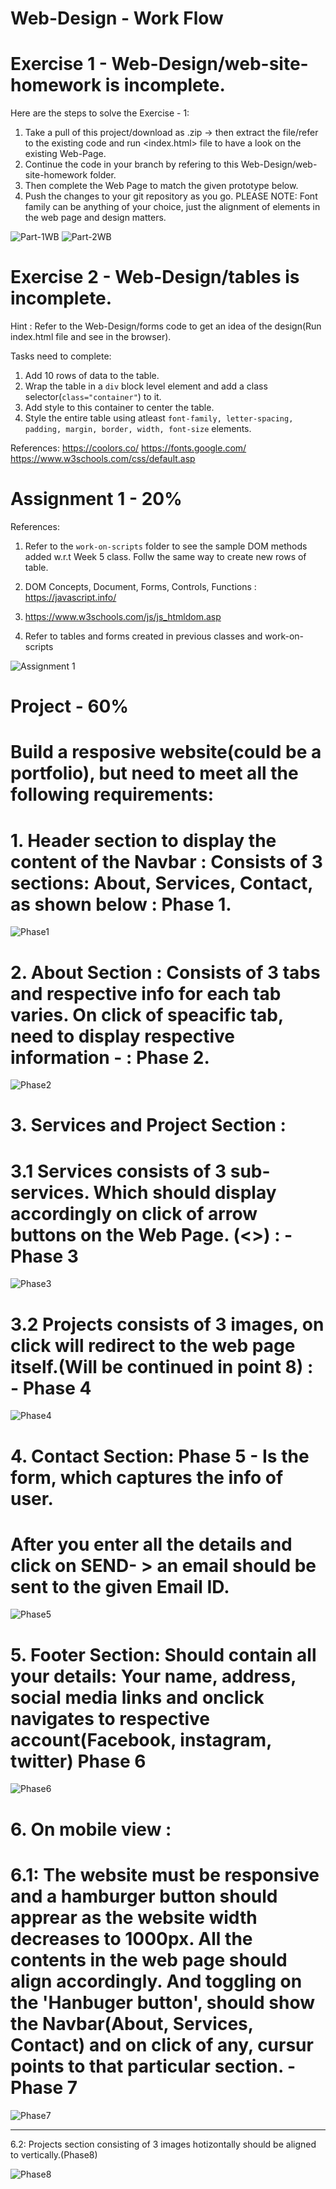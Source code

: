 # Web-Design - Work Flow

# Exercise 1 - Web-Design/web-site-homework is incomplete. 

Here are the steps to solve the Exercise - 1:
1. Take a pull of this project/download as .zip -> then extract the file/refer to the existing code and run <index.html> file to have a look on the existing Web-Page. 
2. Continue the code in your branch by refering to this Web-Design/web-site-homework folder.
3. Then complete the Web Page to match the given prototype below.
4. Push the changes to your git repository as you go.
PLEASE NOTE: Font family can be anything of your choice, just the alignment of elements in the web page and design matters.

![Part-1WB](https://user-images.githubusercontent.com/47200942/156081124-17503190-7981-4f8a-93e7-3fcca2ebb218.png)
![Part-2WB](https://user-images.githubusercontent.com/47200942/156081133-c7ee81fa-ec7a-4499-b0c3-71bb7814715a.png)

# Exercise 2 - Web-Design/tables is incomplete. 

Hint : Refer to the Web-Design/forms code to get an idea of the design(Run index.html file and see in the browser).

Tasks need to complete: 
1. Add 10 rows of data to the table.
2. Wrap the table in a `div` block level element and add a class selector(`class="container"`) to it.
3. Add style to this container to center the table.
4. Style the entire table using atleast `font-family, letter-spacing, padding, margin, border, width, font-size` elements.

References: https://coolors.co/
https://fonts.google.com/
https://www.w3schools.com/css/default.asp


# Assignment 1 - 20% 

References: 
1. Refer to the `work-on-scripts` folder to see the sample DOM methods added w.r.t Week 5 class. Follw the same way to create new rows of table.

2.  DOM Concepts, Document, Forms, Controls, Functions : https://javascript.info/ 

3. https://www.w3schools.com/js/js_htmldom.asp

4. Refer to tables and forms created in previous classes and work-on-scripts 


 ![Assignment 1](https://user-images.githubusercontent.com/47200942/158083354-30f863ee-f9f5-4b1f-ac2c-5bb1057904dd.png)

# Project - 60% 

# Build a resposive website(could be a portfolio), but need to meet all the following requirements:

# 1. Header section to display the content of the Navbar : Consists of 3 sections: About, Services, Contact, as shown below : Phase 1. 

![Phase1](https://user-images.githubusercontent.com/47200942/160257671-503d18ef-025f-4c6b-9570-da4d0fdbdf97.jpg)

# 2. About Section : Consists of 3 tabs and respective info for each tab varies. On click of speacific tab, need to display respective information - : Phase 2. 

![Phase2](https://user-images.githubusercontent.com/47200942/160257842-bd1984c9-2502-4609-8619-26553635a45d.jpg)

# 3. Services and Project Section : 

# 3.1 Services consists of 3 sub-services. Which should display accordingly on click of arrow buttons on the Web Page. (<>) : - Phase 3

![Phase3](https://user-images.githubusercontent.com/47200942/160257715-9d4b0b61-74d4-478c-a59c-8bb156fe6cb0.jpg)


# 3.2  Projects consists of 3 images, on click will redirect to the web page itself.(Will be continued in point 8) : - Phase 4

![Phase4](https://user-images.githubusercontent.com/47200942/160257835-13f888ab-2e91-4ef1-b8cb-462b2c10acf4.jpg)


# 4. Contact Section: Phase 5 -  Is the form, which captures the info of user. 
# After you enter all the details and click on SEND- > an email should be sent to the given Email ID.

![Phase5](https://user-images.githubusercontent.com/47200942/160257828-6362aea9-9988-4f64-9fb7-6b00d060e92d.jpg)


# 5. Footer Section: Should contain all your details: Your name, address, social media links and onclick navigates to respective account(Facebook, instagram, twitter) Phase 6

![Phase6](https://user-images.githubusercontent.com/47200942/160257857-d6239506-07e2-4e1c-8841-983e4a867023.jpg)


# 6. On mobile view : 

# 6.1: The website must be responsive and a hamburger button should apprear as the website width decreases to 1000px. All the contents in the web page should align accordingly. And toggling on the 'Hanbuger button', should show the Navbar(About, Services, Contact) and on click of any, cursur points to that particular section. - Phase 7

![Phase7](https://user-images.githubusercontent.com/47200942/160257738-aafc2bbf-a863-466d-8e58-d96ada8ab576.jpg)

--------------------------------------------------------------------------------------------------------------------------------------------------------------------
6.2: Projects section consisting of 3 images hotizontally should be aligned to vertically.(Phase8)

![Phase8](https://user-images.githubusercontent.com/47200942/160257773-3c2dcc2a-6522-419c-ac89-5acfc0950e0d.jpg)
